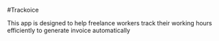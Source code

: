 #Trackoice


This app is designed to help freelance workers track their working hours efficiently to generate invoice automatically